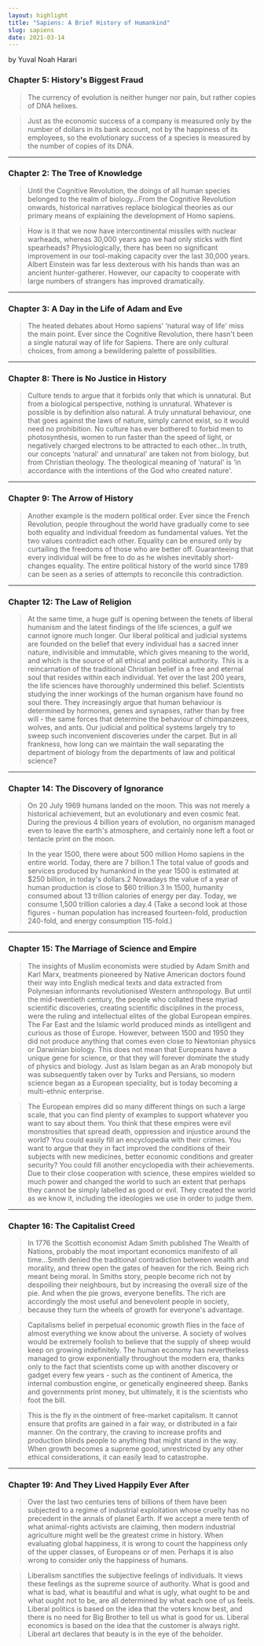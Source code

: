 ```yaml
---
layout: highlight
title: "Sapiens: A Brief History of Humankind"
slug: sapiens
date: 2021-03-14
---
```

by Yuval Noah Harari

### Chapter 5: History's Biggest Fraud

> The currency of evolution is neither hunger nor pain, but rather copies of DNA helixes.

> Just as the economic success of a company is measured only by the number of dollars in its bank account, not by the happiness of its employees, so the evolutionary success of a species is measured by the number of copies of its DNA.

<hr>

### Chapter 2: The Tree of Knowledge

> Until the Cognitive Revolution, the doings of all human species belonged to the realm of biology…From the Cognitive Revolution onwards, historical narratives replace biological theories as our primary means of explaining the development of Homo sapiens.

> How is it that we now have intercontinental missiles with nuclear warheads, whereas 30,000 years ago we had only sticks with flint spearheads? Physiologically, there has been no significant improvement in our tool-making capacity over the last 30,000 years. Albert Einstein was far less dexterous with his hands than was an ancient hunter-gatherer. However, our capacity to cooperate with large numbers of strangers has improved dramatically.

<hr>

### Chapter 3: A Day in the Life of Adam and Eve

> The heated debates about Homo sapiens' ‘natural way of life' miss the main point. Ever since the Cognitive Revolution, there hasn't been a single natural way of life for Sapiens. There are only cultural choices, from among a bewildering palette of possibilities.

<hr>

### Chapter 8: There is No Justice in History

> Culture tends to argue that it forbids only that which is unnatural. But from a biological perspective, nothing is unnatural. Whatever is possible is by definition also natural. A truly unnatural behaviour, one that goes against the laws of nature, simply cannot exist, so it would need no prohibition. No culture has ever bothered to forbid men to photosynthesis, women to run faster than the speed of light, or negatively charged electrons to be attracted to each other…In truth, our concepts ‘natural' and unnatural' are taken not from biology, but from Christian theology. The theological meaning of ‘natural' is ‘in accordance with the intentions of the God who created nature'.

<hr>

### Chapter 9: The Arrow of History

> Another example is the modern political order. Ever since the French Revolution, people throughout the world have gradually come to see both equality and individual freedom as fundamental values. Yet the two values contradict each other. Equality can be ensured only by curtailing the freedoms of those who are better off. Guaranteeing that every individual will be free to do as he wishes inevitably short-changes equality. The entire political history of the world since 1789 can be seen as a series of attempts to reconcile this contradiction.

<hr>

### Chapter 12: The Law of Religion

> At the same time, a huge gulf is opening between the tenets of liberal humanism and the latest findings of the life sciences, a gulf we cannot ignore much longer. Our liberal political and judicial systems are founded on the belief that every individual has a sacred inner nature, indivisible and immutable, which gives meaning to the world, and which is the source of all ethical and political authority. This is a reincarnation of the traditional Christian belief in a free and eternal soul that resides within each individual. Yet over the last 200 years, the life sciences have thoroughly undermined this belief. Scientists studying the inner workings of the human organism have found no soul there. They increasingly argue that human behaviour is determined by hormones, genes and synapses, rather than by free will - the same forces that determine the behaviour of chimpanzees, wolves, and ants. Our judicial and political systems largely try to sweep such inconvenient discoveries under the carpet. But in all frankness, how long can we maintain the wall separating the department of biology from the departments of law and political science?

<hr>

### Chapter 14: The Discovery of Ignorance

> On 20 July 1969 humans landed on the moon. This was not merely a historical achievement, but an evolutionary and even cosmic feat. During the previous 4 billion years of evolution, no organism managed even to leave the earth's atmosphere, and certainly none left a foot or tentacle print on the moon.

> In the year 1500, there were about 500 million Homo sapiens in the entire world. Today, there are 7 billion.1 The total value of goods and services produced by humankind in the year 1500 is estimated at $250 billion, in today's dollars.2 Nowadays the value of a year of human production is close to $60 trillion.3 In 1500, humanity consumed about 13 trillion calories of energy per day. Today, we consume 1,500 trillion calories a day.4 (Take a second look at those figures - human population has increased fourteen-fold, production 240-fold, and energy consumption 115-fold.)

<hr>

### Chapter 15: The Marriage of Science and Empire

> The insights of Muslim economists were studied by Adam Smith and Karl Marx, treatments pioneered by Native American doctors found their way into English medical texts and data extracted from Polynesian informants revolutionised Western anthropology. But until the mid-twentieth century, the people who collated these myriad scientific discoveries, creating scientific disciplines in the process, were the ruling and intellectual elites of the global European empires. The Far East and the Islamic world produced minds as intelligent and curious as those of Europe. However, between 1500 and 1950 they did not produce anything that comes even close to Newtonian physics or Darwinian biology. This does not mean that Europeans have a unique gene for science, or that they will forever dominate the study of physics and biology. Just as Islam began as an Arab monopoly but was subsequently taken over by Turks and Persians, so modern science began as a European speciality, but is today becoming a multi-ethnic enterprise.

> The European empires did so many different things on such a large scale, that you can find plenty of examples to support whatever you want to say about them. You think that these empires were evil monstrosities that spread death, oppression and injustice around the world? You could easily fill an encyclopedia with their crimes. You want to argue that they in fact improved the conditions of their subjects with new medicines, better economic conditions and greater security? You could fill another encyclopedia with their achievements. Due to their close cooperation with science, these empires wielded so much power and changed the world to such an extent that perhaps they cannot be simply labelled as good or evil. They created the world as we know it, including the ideologies we use in order to judge them.

<hr>

### Chapter 16: The Capitalist Creed

> In 1776 the Scottish economist Adam Smith published The Wealth of Nations, probably the most important economics manifesto of all time…Smith denied the traditional contradiction between wealth and morality, and threw open the gates of heaven for the rich. Being rich meant being moral. In Smiths story, people become rich not by despoiling their neighbours, but by increasing the overall size of the pie. And when the pie grows, everyone benefits. The rich are accordingly the most useful and benevolent people in society, because they turn the wheels of growth for everyone's advantage.

> Capitalisms belief in perpetual economic growth flies in the face of almost everything we know about the universe. A society of wolves would be extremely foolish to believe that the supply of sheep would keep on growing indefinitely. The human economy has nevertheless managed to grow exponentially throughout the modern era, thanks only to the fact that scientists come up with another discovery or gadget every few years - such as the continent of America, the internal combustion engine, or genetically engineered sheep. Banks and governments print money, but ultimately, it is the scientists who foot the bill.

> This is the fly in the ointment of free-market capitalism. It cannot ensure that profits are gained in a fair way, or distributed in a fair manner. On the contrary, the craving to increase profits and production blinds people to anything that might stand in the way. When growth becomes a supreme good, unrestricted by any other ethical considerations, it can easily lead to catastrophe.

<hr>

### Chapter 19: And They Lived Happily Ever After

> Over the last two centuries tens of billions of them have been subjected to a regime of industrial exploitation whose cruelty has no precedent in the annals of planet Earth. If we accept a mere tenth of what animal-rights activists are claiming, then modern industrial agriculture might well be the greatest crime in history. When evaluating global happiness, it is wrong to count the happiness only of the upper classes, of Europeans or of men. Perhaps it is also wrong to consider only the happiness of humans.

> Liberalism sanctifies the subjective feelings of individuals. It views these feelings as the supreme source of authority. What is good and what is bad, what is beautiful and what is ugly, what ought to be and what ought not to be, are all determined by what each one of us feels. Liberal politics is based on the idea that the voters know best, and there is no need for Big Brother to tell us what is good for us. Liberal economics is based on the idea that the customer is always right. Liberal art declares that beauty is in the eye of the beholder.
